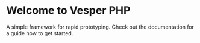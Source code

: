 # Welcome to Vesper PHP

A simple framework for rapid prototyping. Check out the documentation for a guide how to get started.
